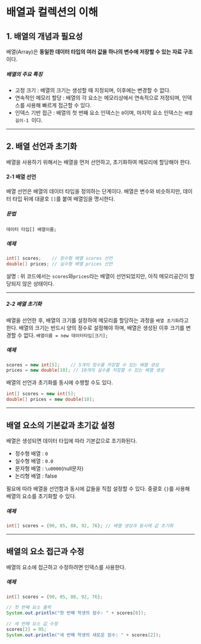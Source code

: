 # 배열과 컬렉션의 이해
## 1. 배열의 개념과 필요성
배열(Array)은 **동일한 데이터 타입의 여러 값을 하나의 변수에 저장할 수 있는 자료 구조**이다.

##### 배열의 주요 특징
+ 고정 크기 : 배열의 크기는 생성할 때 지정되며, 이후에는 변경할 수 없다.
+ 연속적인 메모리 할당 : 배열의 각 요소는 메모리상에서 연속적으로 저정되며, 인덱스를 사용해 빠르게 접근할 수 있다.
+ 인덱스 기반 접근 : 배열의 첫 번째 요소 인덱스는 ```0```이며, 마지막 요소 인덱스는 ```배열길이-1 ```이다.

---------------------------
## 2. 배열 선언과 초기화
배열을 사용하기 위해서는 배열을 먼저 선언하고, 초기화하여 메모리에 할당해야 한다.

#### 2-1 배열 선언
배열 선언은 배열의 데이터 타입을 정의하는 단계이다. 배열은 변수와 비슷하지만, 데이터 타입 뒤에 대괄호 ```[]```를 붙여 배열임을 명시한다.
##### 문법
```데이터 타입[] 배열이름;```
##### 예제
```java
int[] scores;    // 정수형 배열 scores 선언
double[] prices; // 실수형 배열 prices 선언
```
설명 : 위 코드에서는 ```scores```와```prices```라는 배열이 선언되었지만, 아직 메모리공간이 할당되지 않은 상태이다.

--------------------------------
##### 2-2 배열 초기화
배열을 선언한 후, 배열의 크기를 설정하여 메모리를 할당하는 과정을 ```배열 초기화```라고 한다. 배열의 크기는 반드시 양의 정수로 설정해야 하며, 배열은 생성된 이후 크기를 변경할 수 없다.
```배열이름 = new 데이터타입[크기];```
##### 예제
```java
scores = new int[5];    // 5개의 정수를 저장할 수 있는 배열 생성
prices = new double[10]; // 10개의 실수를 저장할 수 있는 배열 생성
```
배열의 선언과 초기화를 동시에 수행할 수도 있다.
```java
int[] scores = new int[5];
double[] prices = new double[10];
```
----------------------
## 배열 요소의 기본값과 초기값 설정
배열은 생성되면 데이터 타입에 따라 기본값으로 초기화된다.
+ 정수형 배열 : ```0```
+ 실수형 배열 : ```0.0```
+ 문자형 배열 : ````\u0000````(null문자)
+ 논리형 배열 : false

필요에 따라 배열을 선언함과 동시에 값들을 직접 설정할 수 있다. 중괄호 ```{}```를 사용해 배열의 요소를 초기화할 수 있다.
##### 예제
```java
int[] scores = {90, 85, 88, 92, 76}; // 배열 생성과 동시에 값 초기화
```
------------------------
## 배열의 요소 접근과 수정
배열의 요소에 접근하고 수정하려면 인덱스를 사용한다.
##### 예제
```java
int[] scores = {90, 85, 88, 92, 76};

// 첫 번째 요소 출력
System.out.println("첫 번째 학생의 점수: " + scores[0]);

// 세 번째 요소 값 수정
scores[2] = 95;
System.out.println("세 번째 학생의 새로운 점수: " + scores[2]);
```
